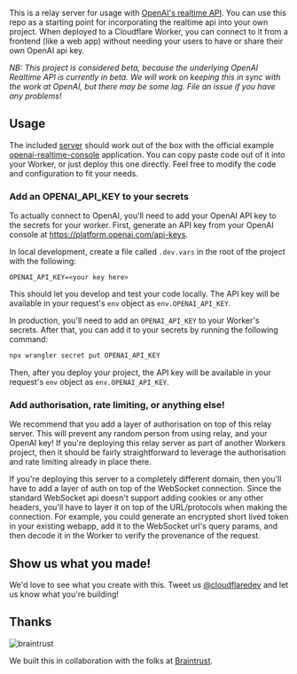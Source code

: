 This is a relay server for usage with [OpenAI's realtime API](https://platform.openai.com/docs/guides/realtime/quickstart). You can use this repo as a starting point for incorporating the realtime api into your own project. When deployed to a Cloudflare Worker, you can connect to it from a frontend (like a web app) without needing your users to have or share their own OpenAI api key.

_NB: This project is considered beta, because the underlying OpenAI Realtime API is currently in beta. We will work on keeping this in sync with the work at OpenAI, but there may be some lag. File an issue if you have any problems!_

## Usage

The included [server](./src/server.ts) should work out of the box with the official example [openai-realtime-console](https://github.com/openai/openai-realtime-console/) application. You can copy paste code out of it into your Worker, or just deploy this one directly. Feel free to modify the code and configuration to fit your needs.

### Add an OPENAI_API_KEY to your secrets

To actually connect to OpenAI, you'll need to add your OpenAI API key to the secrets for your worker. First, generate an API key from your OpenAI console at https://platform.openai.com/api-keys.

In local development, create a file called `.dev.vars` in the root of the project with the following:

```
OPENAI_API_KEY=<your key here>
```

This should let you develop and test your code locally. The API key will be available in your request's `env` object as `env.OPENAI_API_KEY`.

In production, you'll need to add an `OPENAI_API_KEY` to your Worker's secrets. After that, you can add it to your secrets by running the following command:

```sh
npx wrangler secret put OPENAI_API_KEY
```

Then, after you deploy your project, the API key will be available in your request's `env` object as `env.OPENAI_API_KEY`.

### Add authorisation, rate limiting, or anything else!

We recommend that you add a layer of authorisation on top of this relay server. This will prevent any random person from using relay, and your OpenAI key! If you're deploying this relay server as part of another Workers project, then it should be fairly straightforward to leverage the authorisation and rate limiting already in place there.

If you're deploying this server to a completely different domain, then you'll have to add a layer of auth on top of the WebSocket connection. Since the standard WebSocket api doesn't support adding cookies or any other headers, you'll have to layer it on top of the URL/protocols when making the connection. For example, you could generate an encrypted short lived token in your existing webapp, add it to the WebSocket url's query params, and then decode it in the Worker to verify the provenance of the request.

## Show us what you made!

We'd love to see what you create with this. Tweet us [@cloudflaredev](https://twitter.com/cloudflaredev) and let us know what you're building!

## Thanks

![braintrust](https://github.com/user-attachments/assets/5eb1bb08-bdd0-462d-816c-83c03d618add)

We built this in collaboration with the folks at [Braintrust](https://www.braintrust.dev/).
